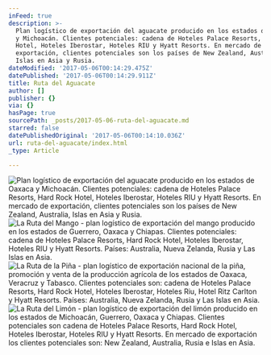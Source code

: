 ```yaml
---
inFeed: true
description: >-
  Plan logístico de exportación del aguacate producido en los estados de Oaxaca
  y Michoacán. Clientes potenciales: cadena de Hoteles Palace Resorts, Hard Rock
  Hotel, Hoteles Iberostar, Hoteles RIU y Hyatt Resorts. En mercado de
  exportación, clientes potenciales son los países de New Zealand, Australia,
  Islas en Asia y Rusia.
dateModified: '2017-05-06T00:14:29.475Z'
datePublished: '2017-05-06T00:14:29.911Z'
title: Ruta del Aguacate
author: []
publisher: {}
via: {}
hasPage: true
sourcePath: _posts/2017-05-06-ruta-del-aguacate.md
starred: false
datePublishedOriginal: '2017-05-06T00:14:10.036Z'
url: ruta-del-aguacate/index.html
_type: Article

---
```

![Plan logístico de exportación del aguacate producido en los estados de Oaxaca y Michoacán. Clientes potenciales: cadena de Hoteles Palace Resorts, Hard Rock Hotel, Hoteles Iberostar, Hoteles RIU y Hyatt Resorts. En mercado de exportación, clientes potenciales son los países de New Zealand, Australia, Islas en Asia y Rusia.](https://the-grid-user-content.s3-us-west-2.amazonaws.com/729adc14-dced-4966-8bd6-110429437c1f.jpg)
![La Ruta del Mango - plan logístico de exportación del mango producido en los estados de Guerrero, Oaxaca y Chiapas. Clientes potenciales: cadena de Hoteles Palace Resorts, Hard Rock Hotel, Hoteles Iberostar, Hoteles RIU y Hyatt Resorts. Países: Australia, Nueva Zelanda, Rusia y Las Islas en Asia.
](https://the-grid-user-content.s3-us-west-2.amazonaws.com/d68a27d2-96ca-4ac0-8637-2f1be192c245.jpg)
![ La Ruta de la Piña - plan logístico de exportación nacional de la piña, promoción y venta de la producción agrícola de los estados de Oaxaca, Veracruz y Tabasco. Clientes potenciales son: cadena de Hoteles Palace Resorts, Hard Rock Hotel, Hoteles Iberostar, Hoteles Riu, Hotel Ritz Carlton y Hyatt Resorts. Países: Australia, Nueva Zelanda, Rusia y Las Islas en Asia.](https://the-grid-user-content.s3-us-west-2.amazonaws.com/7dbec475-2ad6-4c9e-bf46-034014d51550.jpg)
![La Ruta del Limón - plan logístico de exportación del limón producido en los estados de Michoacán, Guerrero, Oaxaca y Chiapas. Clientes potenciales son cadena de Hoteles Palace Resorts, Hard Rock Hotel, Hoteles Iberostar, Hoteles RIU y Hyatt Resorts. En mercado de exportación los clientes potenciales son: New Zealand, Australia, Rusia e Islas en Asia.](https://the-grid-user-content.s3-us-west-2.amazonaws.com/b0591b04-6297-486e-a160-8ad4f6a3990b.jpg)
